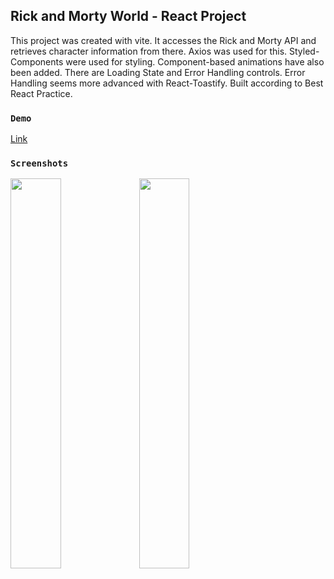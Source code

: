 ## Rick and Morty World - React Project

This project was created with vite. It accesses the Rick and Morty API and retrieves character information from there. Axios was used for this. Styled-Components were used for styling. Component-based animations have also been added. There are Loading State and Error Handling controls. Error Handling seems more advanced with React-Toastify. Built according to Best React Practice.
### `Demo`
 [ Link
](https://rickandmorty-react-three.vercel.app/) 

### `Screenshots`

<img src="https://i.hizliresim.com/kpo2x6z.png" width=40% height=40%>
 <img src="https://i.hizliresim.com/h4r8kgz.png" width=40% height=40%>
 




